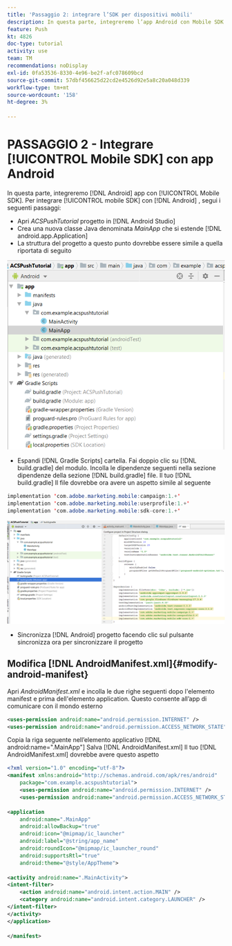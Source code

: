 ```yaml
---
title: 'Passaggio 2: integrare l’SDK per dispositivi mobili'
description: In questa parte, integreremo l’app Android con Mobile SDK. Integrare Mobile SDK con l’app Android
feature: Push
kt: 4826
doc-type: tutorial
activity: use
team: TM
recommendations: noDisplay
exl-id: 0fa53536-8330-4e96-be2f-afc078609bcd
source-git-commit: 57dbf456625d22cd2e4526d92e5a8c20a048d339
workflow-type: tm+mt
source-wordcount: '158'
ht-degree: 3%

---
```


# PASSAGGIO 2 - Integrare [!UICONTROL Mobile SDK] con app Android

In questa parte, integreremo [!DNL Android] app con [!UICONTROL Mobile SDK]. Per integrare [!UICONTROL mobile SDK] con [!DNL Android] , segui i seguenti passaggi:

* Apri *ACSPushTutorial* progetto in [!DNL Android Studio]
* Crea una nuova classe Java denominata *MainApp* che si estende [!DNL android.app.Application]
* La struttura del progetto a questo punto dovrebbe essere simile a quella riportata di seguito

![main-app](assets/android-main-app.PNG)

* Espandi [!DNL Gradle Scripts] cartella. Fai doppio clic su [!DNL build.gradle] del modulo. Incolla le dipendenze seguenti nella sezione dipendenze della sezione [!DNL build.gradle] file. Il tuo [!DNL build.gradle] Il file dovrebbe ora avere un aspetto simile al seguente

<!--
Removed `{.line-numbers}` below
-->

```java
implementation 'com.adobe.marketing.mobile:campaign:1.+'
implementation 'com.adobe.marketing.mobile:userprofile:1.+'
implementation 'com.adobe.marketing.mobile:sdk-core:1.+'
```

![module-gradle](assets/module-build-gradle.PNG)

* Sincronizza [!DNL Android] progetto facendo clic sul pulsante sincronizza ora per sincronizzare il progetto

## Modifica [!DNL AndroidManifest.xml]{#modify-android-manifest}

Apri *AndroidManifest.xml* e incolla le due righe seguenti dopo l&#39;elemento manifest e prima dell&#39;elemento application. Questo consente all’app di comunicare con il mondo esterno

<!--
Removed `{.line-numbers}` below
-->

```xml
<uses-permission android:name="android.permission.INTERNET" />
<uses-permission android:name="android.permission.ACCESS_NETWORK_STATE" />
```

Copia la riga seguente nell’elemento applicativo
[!DNL android:name=".MainApp"]
Salva [!DNL AndroidManifest.xml]
Il tuo [!DNL AndroidManifest.xml] dovrebbe avere questo aspetto

<!--
Removed `{.line-numbers}` below
-->

```xml
<?xml version="1.0" encoding="utf-8"?>
<manifest xmlns:android="http://schemas.android.com/apk/res/android"
    package="com.example.acspushtutorial">
    <uses-permission android:name="android.permission.INTERNET" />
    <uses-permission android:name="android.permission.ACCESS_NETWORK_STATE" />

<application
    android:name=".MainApp"
    android:allowBackup="true"
    android:icon="@mipmap/ic_launcher"
    android:label="@string/app_name"
    android:roundIcon="@mipmap/ic_launcher_round"
    android:supportsRtl="true"
    android:theme="@style/AppTheme">

<activity android:name=".MainActivity">
<intent-filter>
    <action android:name="android.intent.action.MAIN" />
    <category android:name="android.intent.category.LAUNCHER" />
</intent-filter>
</activity>
</application>

</manifest>
```
